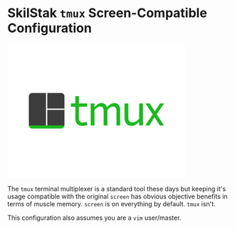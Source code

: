 # SkilStak `tmux` Screen-Compatible Configuration

![TMUX Logo](logo.png)

The `tmux` terminal multiplexer is a standard tool these days but keeping it's usage compatible with the original `screen` has obvious objective benefits in terms of muscle memory. `screen` is on everything by default. `tmux` isn't.

This configuration also assumes you are a `vim` user/master.

